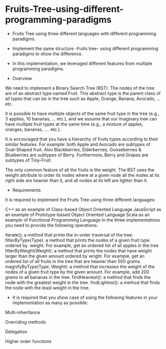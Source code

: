 # Fruits-Tree-using-different-programming-paradigms
- Fruits Tree using three different languages with different programming paradigms.

- Implement the same structure -fruits tree- using different programming paradigms to show the difference.

- In this implementation, we leveraged different features from multiple programming paradigms.

- Overview

We need to implement a Binary Search Tree (BST). The nodes of the tree are of an abstract type named Fruit. This abstract type is the parent class of all types that can be in the tree such as Apple, Orange, Banana, Avocado, … etc.

It is possible to have multiple objects of the same fruit type in the tree (e.g., 3 applies, 10 bananas, … etc.), and we assume that our imaginary tree can have multiple fruit types at the same time (e.g., a mixture of apples, oranges, bananas, …. etc.).

It is encouraged that you have a hierarchy of fruits types according to their similar features. For example: both Apple and Avocado are subtypes of Oval-Shaped fruit. Also Blackberries, Elderberries, Gooseberries & Blueberries are subtypes of Berry. Furthermore, Berry and Grapes are subtypes of Tiny-Fruit.

The only common feature of all the fruits is the weight. The BST uses the weight attribute to order its nodes where at a given node all the nodes at its right side are heavier than it, and all nodes at its left are lighter than it.

- Requirements

It is required to implement the Fruits Tree using three different languages:

C++ as an example of Class-based Object Oriented Language
JavaScript as an example of Prototype-based Object Oriented Language
Scala as an example of Functional Programming Language
In the three implementations you need to provide the following operations:

Iterate(); a method that prints the in-order traversal of the tree.
filterByType(Type): a method that prints the nodes of a given fruit type ordered by. weight. For example, get an ordered list of all apples in the tree
filterByWeight(Weight): a method that prints the nodes that have weight larger than the given amount ordered by wright. For example, get an ordered list of all fruits in the tree that are heavier than 500 grams.
magnifyByType(Type, Weight): a method that increases the weight of the nodes of a given fruit type by the given amount. For example, add 200 grams to all bananas in the tree.
findHeaviest(): a method that finds the node with the greatest weight in the tree.
findLightest(): a method that finds the node with the least weight in the tree.
- It is required that you show case of using the following features in your implementation as many as possible:

Multi-inheritance

Overriding methods

Delegation

Higher order functions
